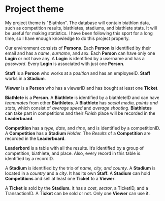 # Project theme

My project theme is "Biathlon". The database will contain biathlon data, such as competition results, biathletes, stadiums, and biathlete stats. It will be useful for making statistics. I have been following this sport for a long time, so I have enough knowledge to do this project properly.

Our environment consists of **Persons**. Each **Person** is identified by their email and has a *name*, *surname*, and *sex*. Each **Person** can have only one **Login** or not have any. A **Login** is identified by a username and has a *password*. Every **Login** is associated with just one **Person**.

**Staff** is a **Person** who works at a *position* and has an employeeID. **Staff** works in a **Stadium**.

**Viewer** is a **Person** who has a viewerID and has bought at least one **Ticket**.

**Biathlete** is a **Person**. A **Biathlete** is identified by a biathleteID and can have *teammates* from other **Biathletes**. A **Biathlete** has *social media, points and stats*, which consist of *average speed* and *average shooting*. **Biathletes** can take part in competitions and their *Finish* place will be recorded in the **Leaderboard**. 

**Competition** has a *type, date,* and *time*, and is identified by a competitionID. A **Competition** has a **Stadium** *Holder.* The *Results* of a **Competition** are recorded in the **Leaderboard**.

**Leaderbord** is a table with all the results. It’s identified by a group of competition, biathlete, and place. Also, every record in this table is identified by a recordID.

A **Stadium** is identified by the trio of *name, city*, *and county*. A **Stadium** is located in a *country* and a *city*. It has its own **Staff**. A **Stadium** can hold **Competitions** and sell at least one **Ticket** to a **Viewer**.

A **Ticket** is sold by the **Stadium**. It has a *cost*, *sector*, a TicketID, and a TransactionID. A **Ticket** can be sold or not. Only one **Viewer** can use it.